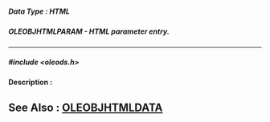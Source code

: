 ##### Data Type : HTML
##### OLEOBJHTMLPARAM - HTML parameter entry.
---
##### #include <oleods.h>
**Description :**

**See Also :**
[OLEOBJHTMLDATA](D:/md_files/OLEOBJHTMLDATA.md)
---
